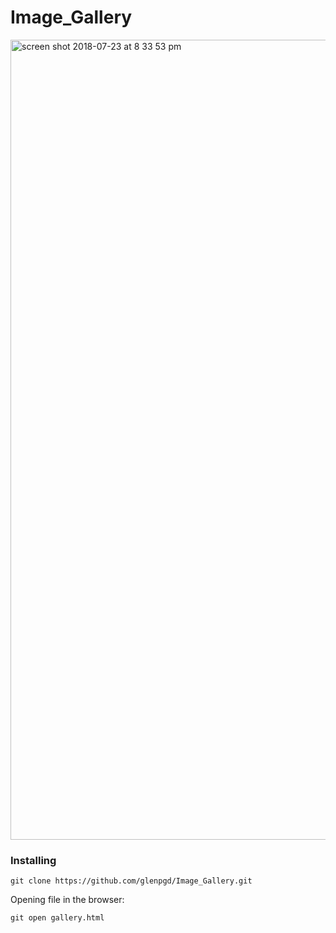 # Image_Gallery

<img width="1280" alt="screen shot 2018-07-23 at 8 33 53 pm" src="https://user-images.githubusercontent.com/24828685/43115212-c438d840-8eb7-11e8-823b-c8175d1be928.png">

### Installing

```
git clone https://github.com/glenpgd/Image_Gallery.git
```
  Opening file in the browser:
```
git open gallery.html 
```
